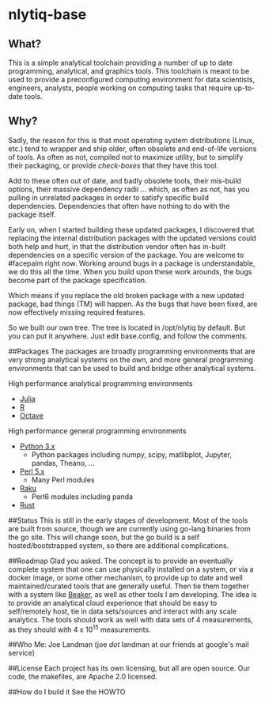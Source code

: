 # nlytiq-base

## What?
This is a simple analytical toolchain providing a number of up to date
programming, analytical, and graphics tools.  This toolchain is meant
to be used to provide a preconfigured computing environment for data
scientists, engineers, analysts, people working on computing tasks
that require up-to-date tools.


## Why?
Sadly, the reason for this is that most operating system distributions
(Linux, etc.) tend to wrapper and ship older, often obsolete and
end-of-life versions of tools.  As often as not, compiled not to maximize
utility, but to simplify their packaging, or provide *check-boxes* that
they have this tool.

Add to these often out of date, and badly obsolete tools, their
mis-build options, their massive dependency radii ... which, as
often as not, has you pulling in unrelated packages in order to satisfy
specific build dependencies.  Dependencies that often have nothing
to do with the package itself.

Early on, when I started building these updated packages, I discovered that
replacing the internal distribution packages with the updated versions
could both help and hurt, in that the distribution vendor often has
in-built dependencies on a specific version of the package.  You are
welcome to #facepalm right now.  Working around bugs in a package is
understandable, we do this all the time.  When you build upon these work
arounds, the bugs become part of the package specification.

Which means if you replace the old broken package with a new updated
package, bad things (TM) will happen.  As the bugs that have been fixed,
are now effectively missing required features.

So we built our own tree.  The tree is located in /opt/nlytiq by default.
But you can put it anywhere.  Just edit base.config, and follow the comments.

##Packages
The packages are broadly programming environments that are very strong
analytical systems on the own, and more general programming environments
that can be used to build and bridge other analytical systems.

High performance analytical programming environments

* [Julia](http://julialang.org)
* [R](https://cran.r-project.org/)
* [Octave](https://www.gnu.org/software/octave/)

High performance general programming environments
* [Python 3.x](http://www.python.org)
   * Python packages including numpy, scipy, matlibplot,
     Jupyter, pandas, Theano, ...
* [Perl 5.x](http://www.cpan.org)
   * Many Perl modules
* [Raku](https://raku.org/)
   * Perl6 modules including panda
* [Rust](https://www.rust-lang.org/en-US/)

##Status
This is still in the early stages of development.  Most of the
tools are built from source, though we are currently using go-lang
binaries from the go site.  This will change soon, but the go build
is a self hosted/bootstrapped system, so there are additional
complications.

##Roadmap
Glad you asked.  The concept is to provide an eventually complete
system that one can use physically installed on a system, or
via a docker image, or some other mechanism, to provide up to date
and well maintained/curated tools that are generally useful.  Then
tie them together with a system like
[Beaker](http://beakernotebook.com/), as well as other tools I am
developing.  The idea is to provide an analytical cloud experience
that should be easy to self/remotely host, tie in data sets/sources
and interact with any scale analytics.  The tools should work as well
with data sets of 4 measurements, as they should with 4 x 10<sup>15</sup>
measurements.

##Who
Me:  Joe Landman (joe _dot_ landman at our friends at google's mail service)

##License
Each project has its own licensing, but all are open source.  Our code,
the makefiles, are Apache 2.0 licensed.

##How do I build it
See the HOWTO

